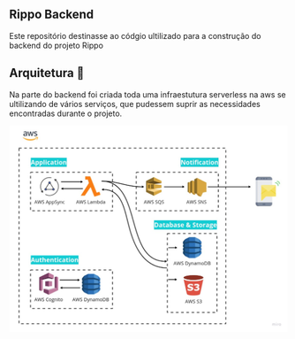 ## Rippo Backend
Este repositório destinasse ao códgio ultilizado para a construção do backend do projeto Rippo
 

## Arquitetura 🔨
Na parte do backend foi criada toda uma infraestutura serverless na aws se ultilizando de vários serviços, que pudessem suprir as necessidades encontradas durante o projeto.

![Arquitetura backend](backend.jpg)


